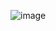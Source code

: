 ![image](https://user-images.githubusercontent.com/57319180/147597512-6a98cade-fea6-41ea-a7ae-306a438554fb.png)
